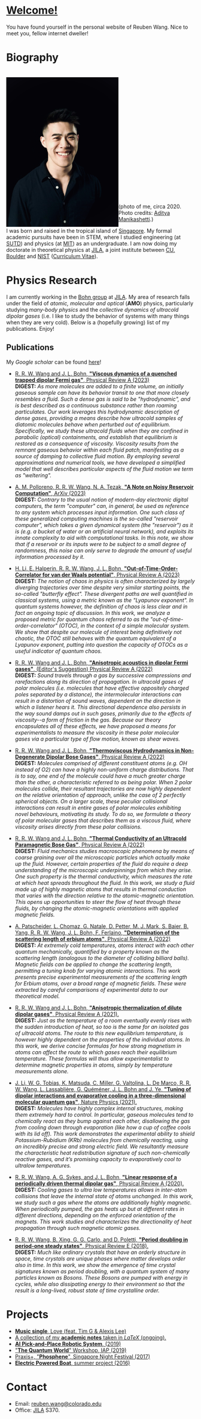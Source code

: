 # [Welcome!](https://reubenwangrongwen.github.io/)

You have found yourself in the personal website of Reuben Wang. Nice to meet you, fellow internet dweller!

# Biography

<br/>
<img align="left" src="Images/portrait_casual.JPG" width="300"> 
<br/><br/><br/><br/><br/><br/><br/><br/><br/><br/><br/><br/><br/><br/><br/><br/><br/><br/><br/>

(photo of me, circa 2020. Photo credits: [Aditya Manikashetti](https://www.splitsecond.sg/).)

I was born and raised in the tropical island of [Singapore](https://www.visitsingapore.com/en/). My formal academic pursuits have been in STEM, where I studied engineering (at [SUTD](https://www.sutd.edu.sg/)) and physics (at [MIT](http://www.mit.edu/)) as an undergraduate. I am now doing my doctorate in theoretical physics at [JILA](https://jila.colorado.edu/), a joint institute between [CU, Boulder](https://www.colorado.edu/) and [NIST](https://www.nist.gov/) ([Curriculum Vitae](./CV2023.pdf)). 
<!---
[Here's](./whyPhD.md) a little write up of why a PhD for those interested.
--> 

# Physics Research

I am currently working in the [Bohn group](http://grizzly.colorado.edu/) at [JILA](https://jila.colorado.edu/). My area of research falls under the field of *atomic, molecular and optical* (**AMO**) physics, particularly studying *many-body physics* and the *collective dynamics of ultracold dipolar gases* (i.e. I like to study the behavior of systems with many things when they are very cold). Below is a (hopefully growing) list of my publications. Enjoy! 

## Publications

My *Google scholar* can be found [here](https://scholar.google.com/citations?user=Lsw_2DgAAAAJ&hl=en&authuser=1)!

* [R. R. W. Wang and J. L. Bohn, **"Viscous dynamics of a quenched trapped dipolar Fermi gas"**, Physical Review A (2023)](https://journals.aps.org/pra/abstract/10.1103/PhysRevA.108.013322) <br />
**DIGEST:**
*As more molecules are added to a finite volume, an initially gaseous sample can have its behavior transit to one that more closely resembles a fluid. Such a dense gas is said to be "hydrodynamic", and is best described as a continuous substance rather than roaming particulates. Our work leverages this hydrodynamic description of dense gases, providing a means describe how ultracold samples of diatomic molecules behave when perturbed out of equilibrium. Specifically, we study these ultracold fluids when they are confined in parabolic (optical) containments, and establish that equilibrium is restored as a consequence of viscosity. Viscosity results from the remnant gaseous behavior within each fluid patch, manifesting as a source of damping to collective fluid motion. By employing several approximations and numerical tools, we have developed a simplified model that well describes particular aspects of the fluid motion we term as "weltering".*

* [A. M. Polloreno, R. R. W. Wang, N. A. Tezak, **"A Note on Noisy Reservoir Computation"**, ArXiv (2023)](https://arxiv.org/abs/2302.10862) <br />
**DIGEST:**
*Contrary to the usual notion of modern-day electronic digital computers, the term "computer" can, in general, be used as reference to any system which processes input information. One such class of these generalized computing machines is the so-called "reservoir computer", which takes a given dynamical system (the "reservoir") as it is (e.g. a bucket of water or an artificial neural network), and exploits its innate complexity to aid with computational tasks. In this note, we show that if a reservoir or its inputs were to be subject to a small degree of randomness, this noise can only serve to degrade the amount of useful information processed by it.*

* [H. Li, E. Halperin, R. R. W. Wang, J. L. Bohn, **"Out-of-Time-Order-Correlator for van der Waals potential"**, Physical Review A (2023)](https://journals.aps.org/pra/abstract/10.1103/PhysRevA.107.032818) <br />
**DIGEST:**
*The notion of chaos in physics is often characterized by largely diverging trajectories over time despite very similar starting points, the so-called "butterfly effect". These divergent paths are well quantified in classical systems, using a metric known as the "Lyapunov exponent". In quantum systems however, the definition of chaos is less clear and in fact an ongoing topic of discussion. In this work, we analyze a proposed metric for quantum chaos referred to as the "out-of-time-order-correlator" (OTOC), in the context of a simple molecular system. We show that despite our molecule of interest being definitively not chaotic, the OTOC still behaves with the quantum equivalent of a Lyapunov exponent, putting into question the capacity of OTOCs as a useful indicator of quantum chaos.*

* [R. R. W. Wang and J. L. Bohn, **"Anisotropic acoustics in dipolar Fermi gases"**, (Editor's Suggestion) Physical Review A (2022)](https://journals.aps.org/pra/abstract/10.1103/PhysRevA.107.033321) <br />
**DIGEST:**
*Sound travels through a gas by successive compressions and rarefactions along its direction of propagation. In ultracold gases of polar molecules (i.e. molecules that have effective oppositely charged poles separated by a distance), the intermolecular interactions can result in a distortion of sound waves, dependent on the direction in which a listener hears it. This directional dependence also persists in the way sound damps out in such gases, primarily due to the effects of viscosity--a form of friction in the gas. Because our theory encapsulates all of these effects, we have proposed a means for experimentalists to measure the viscosity in these polar molecular gases via a particular type of flow motion, known as shear waves.*

* [R. R. W. Wang and J. L. Bohn, **"Thermoviscous Hydrodynamics in Non-Degenerate Dipolar Bose Gases"**, Physical Review A (2022)](https://journals.aps.org/pra/abstract/10.1103/PhysRevA.106.053307) <br />
**DIGEST:**
*Molecules comprised of different constituent atoms (e.g. OH instead of O2) can have a highly non-uniform charge distributions. That is to say, one end of the molecule could have a much greater charge than the other, a characteristic referred to as being polar. When 2 polar molecules collide, their resultant trajectories are now highly dependent on the relative orientation of approach, unlike the case of 2 perfectly spherical objects. On a larger scale, these peculiar collisional interactions can result in entire gases of polar molecules exhibiting novel behaviours, motivating its study. To do so, we formulate a theory of polar molecular gases that describes them as a viscous fluid, where viscosity arises directly from these polar collisions.*

* [R. R. W. Wang and J. L. Bohn, **"Thermal Conductivity of an Ultracold Paramagnetic Bose Gas"**, Physical Review A (2022)](https://journals.aps.org/pra/abstract/10.1103/PhysRevA.106.023319) <br />
**DIGEST:**
*Fluid mechanics studies macroscopic phenomena by means of coarse graining over all the microscopic particles which actually make up the fluid. However, certain properties of the fluid do require a deep understanding of the microscopic underpinnings from which they arise. One such property is the thermal conductivity, which measures the rate at which heat spreads throughout the fluid. In this work, we study a fluid made up of highly magnetic atoms that results in thermal conduction that varies with the direction relative to the atomic-magnetic orientation. This opens up opportunities to steer the flow of heat through these fluids, by changing the atomic-magnetic orientations with applied magnetic fields.*

* [A. Patscheider, L. Chomaz, G. Natale, D. Petter, M. J. Mark, S. Baier, B. Yang, R. R. W. Wang, J. L. Bohn, F. Ferlaino, **"Determination of the scattering length of erbium atoms"**, Physical Review A (2022)](https://doi.org/10.1103/PhysRevA.105.063307) <br />
**DIGEST:**
*At extremely cold temperatures, atoms interact with each other quantum mechanically, quantified by a property known as the scattering length (analogous to the diameter of colliding billiard balls). Magnetic fields can be applied to change the scattering length, permitting a tuning knob for varying atomic interactions. This work presents precise experimental measurements of the scattering length for Erbium atoms, over a broad range of magnetic fields. These were extracted by careful comparisons of experimental data to our theoretical model.*

* [R. R. W. Wang and J. L. Bohn, **"Anisotropic thermalization of dilute dipolar gases"**, Physical Review A (2021).](https://journals.aps.org/pra/abstract/10.1103/PhysRevA.103.063320) <br />
**DIGEST:**
*Just as the temperature of a room eventually evenly rises with the sudden introduction of heat, so too is the same for an isolated gas of ultracold atoms. The route to this new equilibrium temperature, is however highly dependent on the properties of the individual atoms. In this work, we derive concise formulas for how strong magnetism in atoms can affect the route to which gases reach their equilibrium temperature. These formulas will thus allow experimentalist to determine magnetic properties in atoms, simply by temperature measurements alone.*

* [J. Li, W. G. Tobias, K. Matsuda, C. Miller, G. Valtolina, L. De Marco, R. R. W. Wang, L. Lassablière, G. Quéméner, J. L. Bohn and J. Ye, **"Tuning of dipolar interactions and evaporative cooling in a three-dimensional molecular quantum gas"**, Nature Physics (2021).](https://www.nature.com/articles/s41567-021-01329-6) <br />
**DIGEST:**
*Molecules have highly complex internal structures, making them extremely hard to control. In particular, gaseous molecules tend to chemically react as they bump against each other, disallowing the gas from cooling down through evaporation (like how a cup of coffee cools with its lid off).  This work demonstrates the experimental ability to shield Potassium-Rubidium (KRb) molecules from chemically reacting, using an incredibly precise and strong electric field. We resultantly measure the characteristic heat redistribution signature of such non-chemically reactive gases, and it’s promising capacity to evaporatively cool to ultralow temperatures.*

* [R. R. W. Wang, A. G. Sykes, and J. L. Bohn, **"Linear response of a periodically driven thermal dipolar gas"**, Physical Review A (2020).](https://journals.aps.org/pra/abstract/10.1103/PhysRevA.102.033336) <br />
**DIGEST:**
*Cooling gases to ultra low temperatures allows in inter-atom collisions that leave the internal state of atoms unchanged. In this work, we study such a gas where the atoms are additionally highly magnetic. When periodically pumped, the gas heats up but at different rates in different directions, depending on the enforced orientation of the magnets. This work studies and characterizes the directionality of heat propagation through such magnetic atomic gases.*

* [R. R. W. Wang, B. Xing, G. G. Carlo, and D. Poletti, **"Period doubling in period-one steady states"**, Physical Review E (2018).](https://journals.aps.org/pre/abstract/10.1103/PhysRevE.97.020202) <br />
**DIGEST:**
*Much like ordinary crystals that have an orderly structure in space, time crystals are unique phases where matter develops order also in time. In this work, we show the emergence of time crystal signatures known as period doubling, with a quantum system of many particles known as Bosons. These Bosons are pumped with energy in cycles, while also dissipating energy to their environment so that the result is a long-lived, robust state of time crystalline order.*

# Projects

* [**Music single**, Love (feat. Tim G & Alexis Lee)](https://distrokid.com/hyperfollow/reubenw/love-feat-tim-g--alexis-lee)
* [A collection of my **academic notes** taken in *LaTeX* (ongoing).](./AcademicNotes/AcademicNotes.md)
* [**AI Pick-and-Place Robotic System**, (2019)](./RoboticPicking/RoboticPicking.md)
* ["**The Quantum World**" Workshop, IAP (2019)](./TQW/TQW.md)
* [Praxis+, "**Phosphene**", Singapore Night Festival (2017)](https://www.facebook.com/sutdsingapore/posts/phosphene-by-praxis-get-ready-to-be-mesmerised-by-the-glitters-and-sparkles-in-t/10155450328715977/)
* [**Electric Powered Boat**, summer project (2016)](./ElectricBoat/ElectricBoat.md)

# Contact

* Email: <reuben.wang@colorado.edu>
* Office: [JILA](https://jila.colorado.edu/) S370.
